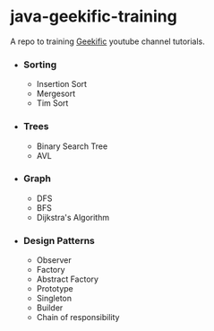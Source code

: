 # java-geekific-training

A repo to training [Geekific](https://www.youtube.com/c/Geekific) youtube channel tutorials.

- ### Sorting

  - Insertion Sort
  - Mergesort
  - Tim Sort

- ### Trees

  - Binary Search Tree
  - AVL

- ### Graph

  - DFS
  - BFS
  - Dijkstra's Algorithm

- ### Design Patterns

  - Observer
  - Factory
  - Abstract Factory
  - Prototype
  - Singleton
  - Builder
  - Chain of responsibility